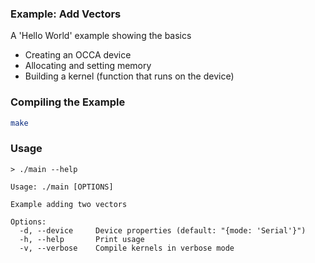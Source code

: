 ### Example: Add Vectors

A 'Hello World' example showing the basics

- Creating an OCCA device
- Allocating and setting memory
- Building a kernel (function that runs on the device)

### Compiling the Example

```bash
make
```

### Usage

```
> ./main --help

Usage: ./main [OPTIONS]

Example adding two vectors

Options:
  -d, --device     Device properties (default: "{mode: 'Serial'}")
  -h, --help       Print usage
  -v, --verbose    Compile kernels in verbose mode
```
